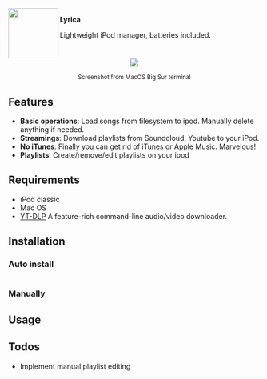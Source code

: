 <img align="left" width="100" height="100" src="https://w0n.zip/file/dRDDwa">

**Lyrica**

Lightweight iPod manager, batteries included.

#          

<div align="center">
    <img src="https://w0n.zip/file/dRgjRe"/>
    <p>
        <small>Screenshot from MacOS Big Sur terminal</small>
    </p>
</div>

## Features

- **Basic operations**: Load songs from filesystem to ipod. Manually delete anything if needed.
- **Streamings**: Download playlists from Soundcloud, Youtube to your iPod.
- **No iTunes**: Finally you can get rid of iTunes or Apple Music. Marvelous!
- **Playlists**: Create/remove/edit playlists on your ipod

## Requirements

- iPod classic
- Mac OS
- [YT-DLP](https://github.com/yt-dlp/yt-dlp) A feature-rich command-line audio/video downloader.

## Installation

### Auto install

```bash

```

### Manually

## Usage

## Todos

- Implement manual playlist editing